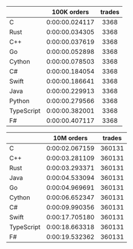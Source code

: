 ||100K orders|trades|
-|:-:|:-:|
|C|0:00:00.024117|3368|
|Rust|0:00:00.034305|3368|
|C++|0:00:00.037619|3368|
|Go|0:00:00.052898|3368|
|Cython|0:00:00.078503|3368|
|C#|0:00:00.184054|3368|
|Swift|0:00:00.186641|3368|
|Java|0:00:00.229913|3368|
|Python|0:00:00.279566|3368|
|TypeScript|0:00:00.382001|3368|
|F#|0:00:00.407117|3368|


||10M orders|trades|
-|:-:|:-:|
|C|0:00:02.067159|360131|
|C++|0:00:03.281109|360131|
|Rust|0:00:03.293371|360131|
|Java|0:00:04.533094|360131|
|Go|0:00:04.969691|360131|
|Cython|0:00:06.652347|360131|
|C#|0:00:09.990356|360131|
|Swift|0:00:17.705180|360131|
|TypeScript|0:00:18.663318|360131|
|F#|0:00:19.532362|360131|


